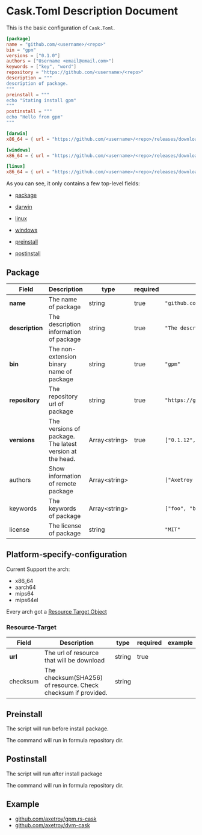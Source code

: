 # Cask.Toml Description Document

This is the basic configuration of `Cask.Toml`.

```toml
[package]
name = "github.com/<username>/<repo>"
bin = "gpm"
versions = ["0.1.0"]
authors = ["Username <email@email.com>"]
keywords = ["key", "word"]
repository = "https://github.com/<username>/<repo>"
description = """
description of package.
"""
preinstall = """
echo "Stating install gpm"
"""
postinstall = """
echo "Hello from gpm"
"""

[darwin]
x86_64 = { url = "https://github.com/<username>/<repo>/releases/download/v{version}/darwin_amd64.tar.gz" }

[windows]
x86_64 = { url = "https://github.com/<username>/<repo>/releases/download/v{version}/windows_amd64.tar.gz" }

[linux]
x86_64 = { url = "https://github.com/<username>/<repo>/releases/download/v{version}/linux_amd64.tar.gz" }
```

As you can see, it only contains a few top-level fields:

- [package](#Package)

- [darwin](#Platform-specify-configuration)

- [linux](#Platform-specify-configuration)

- [windows](#Platform-specify-configuration)

- [preinstall](#Preinstall)

- [postinstall](#Postinstall)

## Package

| Field           | Description                                                  | type            | required | example                                   |
| --------------- | ------------------------------------------------------------ | --------------- | -------- | ----------------------------------------- |
| **name**        | The name of package                                          | string          | true     | `"github.com/axetroy/gpm.rs"`             |
| **description** | The description information of package                       | string          | true     | `"The description"`                       |
| **bin**         | The non-extension binary name of package                     | string          | true     | `"gpm"`                                   |
| **repository**  | The repository url of package                                | string          | true     | `"https://github.com/axetroy/gpm.rs.git"` |
| **versions**    | The versions of package.<br/>The latest version at the head. | Array\<string\> | true     | `["0.1.12", "0.1.11"]`                    |
| authors         | Show information of remote package                           | Array\<string\> |          | `["Axetroy <axetroy.dev@gmail.com>"]`     |
| keywords        | The keywords of package                                      | Array\<string\> |          | `["foo", "bar"]`                          |
| license         | The license of package                                       | string          |          | `"MIT"`                                   |

## Platform-specify-configuration

Current Support the arch:

- x86_64
- aarch64
- mips64
- mips64el

Every arch got a [Resource Target Object](#Resource-Target)

### Resource-Target

| Field    | Description                                                   | type   | required | example |
| -------- | ------------------------------------------------------------- | ------ | -------- | ------- |
| **url**  | The url of resource that will be download                     | string | true     |         |
| checksum | The checksum(SHA256) of resource. Check checksum if provided. | string |          |         |

## Preinstall

The script will run before install package.

The command will run in formula repository dir.

## Postinstall

The script will run after install package

The command will run in formula repository dir.

## Example

- [github.com/axetroy/gpm.rs-cask](https://github.com/axetroy/gpm.rs-cask)
- [github.com/axetroy/dvm-cask](https://github.com/axetroy/dvm-cask)
